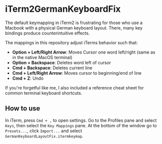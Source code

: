 # iTerm2GermanKeyboardFix

The default keymapping in iTerm2 is frustrating for those who use a Macbook with a physical German keyboard layout.
There, many key bindings produce counterintuitive effects.

The mappings in this repository adjust iTerms behavior such that:

- **Option + Left/Right Arrow**: Moves Cursor one word left/right (same as in the native MacOS terminal)
- **Option + Backspace**: Deletes word left of cursor
- **Cmd + Backspace**: Deletes current line
- **Cmd + Left/Right Arrow**: Moves cursor to beginning/end of line
- **Cmd + Z**: Undo

If you're forgetful like me, I also included a reference cheat sheet for common terminal keyboard shortcuts.

## How to use

In iTerm, press `Cmd + ,` to open settings. Go to the Profiles pane and select `Keys`, then select the `Key Mappings` pane.
At the bottom of the window go to `Presets...`, click `Import...` and select `GermanKeyboardLayoutFix.itermkeymap`.


